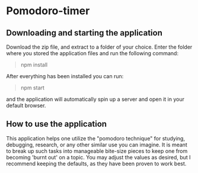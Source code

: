 # Pomodoro-timer
## Downloading and starting the application
Download the zip file, and extract to a folder of your choice.
Enter the folder where you stored the application files and run the following command:
> npm install

After everything has been installed you can run:
>npm start

and the application will automatically spin up a server and open it in your default browser.

## How to use the application
This application helps one utilize the "pomodoro technique" for studying, debugging, research, or any other similar use you can imagine. 
It is meant to break up such tasks into manageable bite-size pieces to keep one from becoming 'burnt out' on a topic.
You may adjust the values as desired, but I recommend keeping the defaults, as they have been proven to work best.
